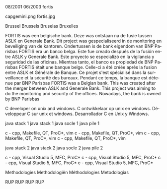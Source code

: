 <job>
<from>08/2001</from>
<to>06/2003</to>
<where>fortis</where>
<title lang="nl">c Ontwikkelaar</title>
<title lang="fr">Développeur c</title>
<title lang="en">c Developer</title>
<title lang="es">Desarrollador c</title>

<logo>capgemini.png</logo>
<logo2>fortis.jpg</logo2>

<location lang="nl">Brussel</location>
<location lang="en">Brussels</location>
<location lang="es">Bruselas</location>
<location lang="fr">Bruxelles</location>

<companyDescription lang="nl">FORTIS was een belgische bank. Deze was ontstaan na de fusie tussen ASLK en Generale Bank. Dit project was gespecialiseerd in de monitoring en beveiliging van de kantoren. Ondertussen is de bank eigendom van BNP Parisbas</companyDescription>
<companyDescription lang="es">FORTIS era un banco belga. Este fue creado después de la fusión entre ASLK y Generale Bank. Este proyecto se especializó en la vigilancia y seguridad de las oficinas. Mientras tanto, el banco es propiedad de BNP Parisbas</companyDescription>
<companyDescription lang="fr">FORTIS était une banque belge. Celle-ci a été créée après la fusion entre ASLK et Générale de Banque. Ce projet s'est spécialisé dans la surveillance et la sécurité des bureaux. Pendant ce temps, la banque est détenue par BNP Parisbas</companyDescription>
<companyDescription lang="en">FORTIS was a Belgian bank. This was created after the merger between ASLK and Generale Bank. This project was aiming to do the monitoring and security of the offices. Nowadays, the bank is owned by BNP Parisbas</companyDescription>

<taskDescription lang="en">C developer on unix and windows.</taskDescription>
<taskDescription lang="nl">C ontwikkelaar op unix en windows.</taskDescription>
<taskDescription lang="fr">Développeur C sur unix et windows.</taskDescription>
<taskDescription lang="es">Desarrollador C en Unix y Windows.</taskDescription>

<skillSets>
<skillSet>
<skillName lang="en">java stack 1</skillName>
<skillName lang="nl">java stack 1</skillName>
<skillName lang="fr">java socle 1</skillName>
<skillName lang="es">java pile 1</skillName>

<skill lang="en">c - cpp, Makefile, QT, ProC*, vim</skill>
<skill lang="nl">c - cpp, Makefile, QT, ProC*, vim</skill>
<skill lang="fr">c - cpp, Makefile, QT, ProC*, vim</skill>
<skill lang="es">c - cpp, Makefile, QT, ProC*, vim</skill>
</skillSet>

<skillSet>
<skillName lang="en">java stack 2</skillName>
<skillName lang="nl">java stack 2</skillName>
<skillName lang="fr">java socle 2</skillName>
<skillName lang="es">java pile 2</skillName>

<skill lang="en">c - cpp, Visual Studio 5, MFC, ProC*</skill>
<skill lang="nl">c - cpp, Visual Studio 5, MFC, ProC*</skill>
<skill lang="fr">c - cpp, Visual Studio 5, MFC, ProC*</skill>
<skill lang="es">c - cpp, Visual Studio 5, MFC, ProC*</skill>
</skillSet>

<skillSet>
<skillName lang="en">Methodologies</skillName>
<skillName lang="nl">Methodologiën</skillName>
<skillName lang="fr">Méthodologies</skillName>
<skillName lang="es">Metodologías</skillName>

<skill lang="en">RUP</skill>
<skill lang="nl">RUP</skill>
<skill lang="fr">RUP</skill>
<skill lang="es">RUP</skill>
</skillSet>
</skillSets>

</job>
